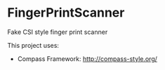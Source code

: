 FingerPrintScanner
==================

Fake CSI style finger print scanner

This project uses:

* Compass Framework: <http://compass-style.org/>
